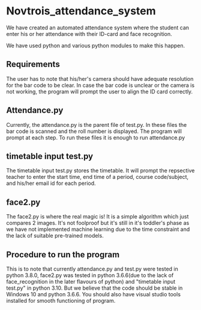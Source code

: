 # Novtrois_attendance_system
We have created an automated attendance system where the student can enter his or her attendance with their ID-card and face recognition.

We have used python and various python modules to make this happen.

## Requirements
The user has to note that his/her's camera should have adequate resolution for the bar code to be clear.
In case the bar code is unclear or the camera is not working, the program will prompt the user to align the ID card correctly.

## Attendance.py
Currently, the attendance.py is the parent file of test.py. In these files the bar code is scanned and the roll number is displayed. The program will prompt at each step.
To run these files it is enough to run attendance.py

## timetable input test.py
The timetable input test.py stores the timetable. It will prompt the repsective teacher to enter the start time, end time of a period, course code/subject, and his/her email id for each period. 

## face2.py
The face2.py is where the real magic is! It is a simple algorithm which just compares 2 images. It's not foolproof but it's still in it's toddler's phase as we have not implemented machine learning due to the time constraint and the lack of suitable pre-trained models.

## Procedure to run the program
This is to note that currently attendance.py and test.py were tested in python 3.8.0, face2.py was tested in python 3.6.6(due to the lack of face_recognition in the later flavours of python) and "timetable input test.py" in python 3.10. But we believe that the code should be stable in Windows 10 and python 3.6.6. You should also have visual studio tools installed for smooth functioning of program.
